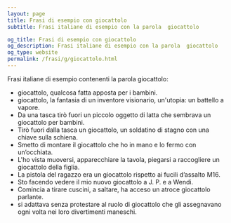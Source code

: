 ```yaml
---
layout: page
title: Frasi di esempio con giocattolo 
subtitle: Frasi italiane di esempio con la parola  giocattolo

og_title: Frasi di esempio con giocattolo 
og_description: Frasi italiane di esempio con la parola  giocattolo
og_type: website
permalink: /frasi/g/giocattolo.html
---
```


Frasi italiane di esempio contenenti la parola giocattolo:


- giocattolo, qualcosa fatta apposta per i bambini.
- giocattolo, la fantasia di un inventore visionario, un'utopia: un battello a vapore.
- Da una tasca tirò fuori un piccolo oggetto di latta che sembrava un giocattolo per bambini.
- Tirò fuori dalla tasca un giocattolo, un soldatino di stagno con una chiave sulla schiena.
- Smetto di montare il giocattolo che ho in mano e lo fermo con un’occhiata.
- L'ho vista muoversi, apparecchiare la tavola, piegarsi a raccogliere un giocattolo della figlia.
- La pistola del ragazzo era un giocattolo rispetto ai fucili d’assalto M16.
- Sto facendo vedere il mio nuovo giocattolo a J. P. e a Wendi.
- Comincia a tirare cuscini, a saltare, ha acceso un atroce giocattolo parlante.
- si adattava senza protestare al ruolo di giocattolo che gli assegnavano ogni volta nei loro divertimenti maneschi.
